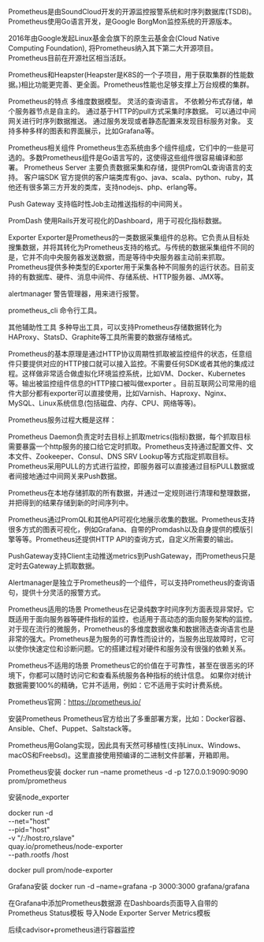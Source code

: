 Prometheus是由SoundCloud开发的开源监控报警系统和时序列数据库(TSDB)。Prometheus使用Go语言开发，是Google BorgMon监控系统的开源版本。

2016年由Google发起Linux基金会旗下的原生云基金会(Cloud Native Computing Foundation), 将Prometheus纳入其下第二大开源项目。
Prometheus目前在开源社区相当活跃。

Prometheus和Heapster(Heapster是K8S的一个子项目，用于获取集群的性能数据。)相比功能更完善、更全面。Prometheus性能也足够支撑上万台规模的集群。

Prometheus的特点 多维度数据模型。 灵活的查询语言。 不依赖分布式存储，单个服务器节点是自主的。 通过基于HTTP的pull方式采集时序数据。 可以通过中间网关进行时序列数据推送。 通过服务发现或者静态配置来发现目标服务对象。 支持多种多样的图表和界面展示，比如Grafana等。

Prometheus相关组件 Prometheus生态系统由多个组件组成，它们中的一些是可选的。多数Prometheus组件是Go语言写的，这使得这些组件很容易编译和部署。 Prometheus Server 主要负责数据采集和存储，提供PromQL查询语言的支持。 客户端SDK 官方提供的客户端类库有go、java、scala、python、ruby，其他还有很多第三方开发的类库，支持nodejs、php、erlang等。

Push Gateway 支持临时性Job主动推送指标的中间网关。

PromDash 使用Rails开发可视化的Dashboard，用于可视化指标数据。

Exporter Exporter是Prometheus的一类数据采集组件的总称。它负责从目标处搜集数据，并将其转化为Prometheus支持的格式。与传统的数据采集组件不同的是，它并不向中央服务器发送数据，而是等待中央服务器主动前来抓取。 Prometheus提供多种类型的Exporter用于采集各种不同服务的运行状态。目前支持的有数据库、硬件、消息中间件、存储系统、HTTP服务器、JMX等。

alertmanager 警告管理器，用来进行报警。

prometheus_cli 命令行工具。

其他辅助性工具 多种导出工具，可以支持Prometheus存储数据转化为HAProxy、StatsD、Graphite等工具所需要的数据存储格式。

Prometheus的基本原理是通过HTTP协议周期性抓取被监控组件的状态，任意组件只要提供对应的HTTP接口就可以接入监控。不需要任何SDK或者其他的集成过程。这样做非常适合做虚拟化环境监控系统，比如VM、Docker、Kubernetes等。输出被监控组件信息的HTTP接口被叫做exporter 。目前互联网公司常用的组件大部分都有exporter可以直接使用，比如Varnish、Haproxy、Nginx、MySQL、Linux系统信息(包括磁盘、内存、CPU、网络等等)。

Prometheus服务过程大概是这样：

Prometheus Daemon负责定时去目标上抓取metrics(指标)数据，每个抓取目标需要暴露一个http服务的接口给它定时抓取。Prometheus支持通过配置文件、文本文件、Zookeeper、Consul、DNS SRV Lookup等方式指定抓取目标。Prometheus采用PULL的方式进行监控，即服务器可以直接通过目标PULL数据或者间接地通过中间网关来Push数据。

Prometheus在本地存储抓取的所有数据，并通过一定规则进行清理和整理数据，并把得到的结果存储到新的时间序列中。

Prometheus通过PromQL和其他API可视化地展示收集的数据。Prometheus支持很多方式的图表可视化，例如Grafana、自带的Promdash以及自身提供的模版引擎等等。Prometheus还提供HTTP API的查询方式，自定义所需要的输出。

PushGateway支持Client主动推送metrics到PushGateway，而Prometheus只是定时去Gateway上抓取数据。

Alertmanager是独立于Prometheus的一个组件，可以支持Prometheus的查询语句，提供十分灵活的报警方式。

Prometheus适用的场景 Prometheus在记录纯数字时间序列方面表现非常好。它既适用于面向服务器等硬件指标的监控，也适用于高动态的面向服务架构的监控。对于现在流行的微服务，Prometheus的多维度数据收集和数据筛选查询语言也是非常的强大。Prometheus是为服务的可靠性而设计的，当服务出现故障时，它可以使你快速定位和诊断问题。它的搭建过程对硬件和服务没有很强的依赖关系。

Prometheus不适用的场景 Prometheus它的价值在于可靠性，甚至在很恶劣的环境下，你都可以随时访问它和查看系统服务各种指标的统计信息。 如果你对统计数据需要100%的精确，它并不适用，例如：它不适用于实时计费系统。

Prometheus官网：https://prometheus.io/

安装Prometheus Prometheus官方给出了多重部署方案，比如：Docker容器、Ansible、Chef、Puppet、Saltstack等。

Prometheus用Golang实现，因此具有天然可移植性(支持Linux、Windows、macOS和Freebsd)。这里直接使用预编译的二进制文件部署，开箱即用。

Prometheus安装 docker run –name prometheus -d -p 127.0.0.1:9090:9090 prom/prometheus 


安装node_exporter

docker run -d \
--net="host" \
--pid="host" \
-v "/:/host:ro,rslave" \
quay.io/prometheus/node-exporter \
--path.rootfs /host

docker pull prom/node-exporter


Grafana安装 docker run -d –name=grafana -p 3000:3000 grafana/grafana

在Grafana中添加Prometheus数据源 在Dashboards页面导入自带的Prometheus Status模板 导入Node Exporter Server Metrics模板

后续cadvisor+prometheus进行容器监控
